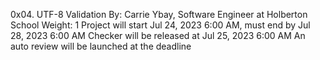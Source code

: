 0x04. UTF-8 Validation
 By: Carrie Ybay, Software Engineer at Holberton School
 Weight: 1
 Project will start Jul 24, 2023 6:00 AM, must end by Jul 28, 2023 6:00 AM
 Checker will be released at Jul 25, 2023 6:00 AM
 An auto review will be launched at the deadline